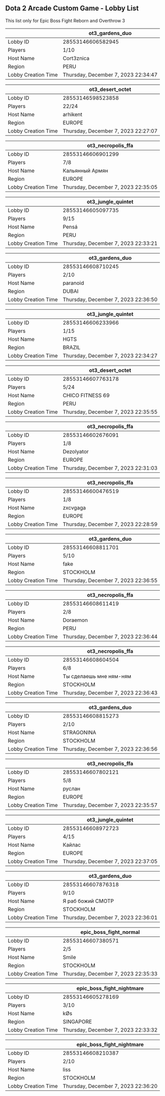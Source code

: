 ## Dota 2 Arcade Custom Game - Lobby List

This list only for Epic Boss Fight Reborn and Overthrow 3

|  | ot3_gardens_duo |
| ------ | ------ |
| Lobby ID | 28553146606582945 |
| Players | 1/10 |
| Host Name | Cort3znica |
| Region | PERU |
| Lobby Creation Time | Thursday, December 7, 2023 22:34:47 |


|  | ot3_desert_octet |
| ------ | ------ |
| Lobby ID | 28553146598523858 |
| Players | 22/24 |
| Host Name | arhikent |
| Region | EUROPE |
| Lobby Creation Time | Thursday, December 7, 2023 22:27:07 |


|  | ot3_necropolis_ffa |
| ------ | ------ |
| Lobby ID | 28553146606901299 |
| Players | 7/8 |
| Host Name | Кальянный Армян |
| Region | EUROPE |
| Lobby Creation Time | Thursday, December 7, 2023 22:35:05 |


|  | ot3_jungle_quintet |
| ------ | ------ |
| Lobby ID | 28553146605097735 |
| Players | 9/15 |
| Host Name | Pensá |
| Region | PERU |
| Lobby Creation Time | Thursday, December 7, 2023 22:33:21 |


|  | ot3_gardens_duo |
| ------ | ------ |
| Lobby ID | 28553146608710245 |
| Players | 2/10 |
| Host Name | paranoid |
| Region | DUBAI |
| Lobby Creation Time | Thursday, December 7, 2023 22:36:50 |


|  | ot3_jungle_quintet |
| ------ | ------ |
| Lobby ID | 28553146606233966 |
| Players | 1/15 |
| Host Name | HGTS |
| Region | BRAZIL |
| Lobby Creation Time | Thursday, December 7, 2023 22:34:27 |


|  | ot3_desert_octet |
| ------ | ------ |
| Lobby ID | 28553146607763178 |
| Players | 5/24 |
| Host Name | CHICO FITNESS 69 |
| Region | PERU |
| Lobby Creation Time | Thursday, December 7, 2023 22:35:55 |


|  | ot3_necropolis_ffa |
| ------ | ------ |
| Lobby ID | 28553146602676091 |
| Players | 1/8 |
| Host Name | Dezolyator |
| Region | EUROPE |
| Lobby Creation Time | Thursday, December 7, 2023 22:31:03 |


|  | ot3_necropolis_ffa |
| ------ | ------ |
| Lobby ID | 28553146600476519 |
| Players | 1/8 |
| Host Name | zxcvgaga |
| Region | EUROPE |
| Lobby Creation Time | Thursday, December 7, 2023 22:28:59 |


|  | ot3_gardens_duo |
| ------ | ------ |
| Lobby ID | 28553146608811701 |
| Players | 5/10 |
| Host Name | fake |
| Region | STOCKHOLM |
| Lobby Creation Time | Thursday, December 7, 2023 22:36:55 |


|  | ot3_necropolis_ffa |
| ------ | ------ |
| Lobby ID | 28553146608611419 |
| Players | 2/8 |
| Host Name | Doraemon |
| Region | PERU |
| Lobby Creation Time | Thursday, December 7, 2023 22:36:44 |


|  | ot3_necropolis_ffa |
| ------ | ------ |
| Lobby ID | 28553146608604504 |
| Players | 6/8 |
| Host Name | Ты сделаешь мне ням-ням |
| Region | STOCKHOLM |
| Lobby Creation Time | Thursday, December 7, 2023 22:36:43 |


|  | ot3_gardens_duo |
| ------ | ------ |
| Lobby ID | 28553146608815273 |
| Players | 2/10 |
| Host Name | STRAGONINA |
| Region | STOCKHOLM |
| Lobby Creation Time | Thursday, December 7, 2023 22:36:56 |


|  | ot3_necropolis_ffa |
| ------ | ------ |
| Lobby ID | 28553146607802121 |
| Players | 5/8 |
| Host Name | руслан |
| Region | EUROPE |
| Lobby Creation Time | Thursday, December 7, 2023 22:35:57 |


|  | ot3_jungle_quintet |
| ------ | ------ |
| Lobby ID | 28553146608972723 |
| Players | 4/15 |
| Host Name | Кайлас |
| Region | EUROPE |
| Lobby Creation Time | Thursday, December 7, 2023 22:37:05 |


|  | ot3_gardens_duo |
| ------ | ------ |
| Lobby ID | 28553146607876318 |
| Players | 9/10 |
| Host Name | Я раб божий СМОТР |
| Region | STOCKHOLM |
| Lobby Creation Time | Thursday, December 7, 2023 22:36:01 |


|  | epic_boss_fight_normal |
| ------ | ------ |
| Lobby ID | 28553146607380571 |
| Players | 2/5 |
| Host Name | Smile |
| Region | STOCKHOLM |
| Lobby Creation Time | Thursday, December 7, 2023 22:35:33 |


|  | epic_boss_fight_nightmare |
| ------ | ------ |
| Lobby ID | 28553146605278169 |
| Players | 3/10 |
| Host Name | kØs |
| Region | SINGAPORE |
| Lobby Creation Time | Thursday, December 7, 2023 22:33:32 |


|  | epic_boss_fight_nightmare |
| ------ | ------ |
| Lobby ID | 28553146608210387 |
| Players | 2/10 |
| Host Name | liss |
| Region | STOCKHOLM |
| Lobby Creation Time | Thursday, December 7, 2023 22:36:20 |


